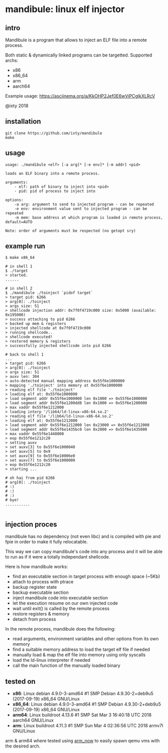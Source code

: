 # mandibule: linux elf injector

## intro
Mandibule is a program that allows to inject an ELF file into a remote process.

Both static & dynamically linked programs can be targetted.
Supported archs:

- x86
- x86_64
- arm
- aarch64

Example usage: https://asciinema.org/a/KkOHP2Jef0E6wViPCglkXLRcV

@ixty 2018


## installation
```shell
git clone https://github.com/ixty/mandibule
make
```


## usage
```shell
usage: ./mandibule <elf> [-a arg]* [-e env]* [-m addr] <pid>

loads an ELF binary into a remote process.

arguments:
    - elf: path of binary to inject into <pid>
    - pid: pid of process to inject into

options:
    -a arg: argument to send to injected program - can be repeated
    -e env: environment value sent to injected program - can be repeated
    -m mem: base address at which program is loaded in remote process, default=AUTO

Note: order of arguments must be respected (no getopt sry)
```


## example run
```shell
$ make x86_64

# in shell 1
$ ./target
> started.
......

# in shell 2
$ ./mandibule ./toinject `pidof target`
> target pid: 6266
> arg[0]: ./toinject
> args size: 51
> shellcode injection addr: 0x7f0f4719c000 size: 0x5000 (available: 0x195000)
> success attaching to pid 6266
> backed up mem & registers
> injected shellcode at 0x7f0f4719c000
> running shellcode..
> shellcode executed!
> restored memory & registers
> successfully injected shellcode into pid 6266

# back to shell 1
...
> target pid: 6266
> arg[0]: ./toinject
> args size: 51
> auxv len: 304
> auto-detected manual mapping address 0x55f6e1000000
> mapping './toinject' into memory at 0x55f6e1000000
> reading elf file './toinject'
> loading elf at: 0x55f6e1000000
> load segment addr 0x55f6e1000000 len 0x1000 => 0x55f6e1000000
> load segment addr 0x55f6e1200dd8 len 0x1000 => 0x55f6e1200000
> max vaddr 0x55f6e1212000
> loading interp '/lib64/ld-linux-x86-64.so.2'
> reading elf file '/lib64/ld-linux-x86-64.so.2'
> loading elf at: 0x55f6e1212000
> load segment addr 0x55f6e1212000 len 0x23000 => 0x55f6e1212000
> load segment addr 0x55f6e1435bc0 len 0x2000 => 0x55f6e1435000
> max vaddr 0x55f6e1448000
> eop 0x55f6e1212c20
> setting auxv
> set auxv[3] to 0x55f6e1000040
> set auxv[5] to 0x9
> set auxv[9] to 0x55f6e10006e0
> set auxv[7] to 0x55f6e1000000
> eop 0x55f6e1212c20
> starting ...

# oh hai from pid 6266
# arg[0]: ./toinject
# :)
# :)
# :)
# bye!
...........


```


## injection proces
mandibule has no dependency (not even libc) and is compiled with pie and fpie in order to make it fully relocatable.

This way we can copy mandibule's code into any process and it will be able to run as if it were a totally independant shellcode.

Here is how mandibule works:

- find an executable section in target process with enough space (~5Kb)
- attach to process with ptrace
- backup register state
- backup executable section
- inject mandibule code into executable section
- let the execution resume on our own injected code
- wait until exit() is called by the remote process
- restore registers & memory
- detach from process

In the remote process, mandibule does the following:

- read arguments, environment variables and other options from its own memory
- find a suitable memory address to load the target elf file if needed
- manually load & map the elf file into memory using only syscalls
- load the ld-linux interpreter if needed
- call the main function of the manually loaded binary


## tested on

- __x86__:      Linux debian 4.9.0-3-amd64 #1 SMP Debian 4.9.30-2+deb9u5 (2017-09-19) x86_64 GNU/Linux
- __x86_64__:   Linux debian 4.9.0-3-amd64 #1 SMP Debian 4.9.30-2+deb9u5 (2017-09-19) x86_64 GNU/Linux
- __arm64__:    Linux buildroot 4.13.6 #1 SMP Sat Mar 3 16:40:18 UTC 2018 aarch64 GNU/Linux
- __arm__:      Linux buildroot 4.11.3 #1 SMP Sun Mar 4 02:36:56 UTC 2018 armv7l GNU/Linux

arm & arm64 where tested using [arm_now](https://github.com/nongiach/arm_now) to easily spawn qemu vms with the desired arch.
